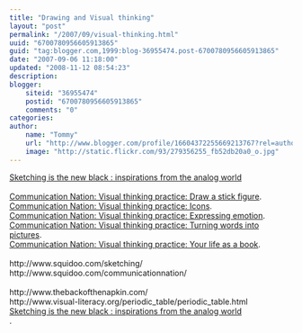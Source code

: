 ```yaml
---
title: "Drawing and Visual thinking"
layout: "post"
permalink: "/2007/09/visual-thinking.html"
uuid: "6700780956605913865"
guid: "tag:blogger.com,1999:blog-36955474.post-6700780956605913865"
date: "2007-09-06 11:18:00"
updated: "2008-11-12 08:54:23"
description: 
blogger:
    siteid: "36955474"
    postid: "6700780956605913865"
    comments: "0"
categories: 
author: 
    name: "Tommy"
    url: "http://www.blogger.com/profile/16604372255669213767?rel=author"
    image: "http://static.flickr.com/93/279356255_fb52db20a0_o.jpg"
---
```


<div class="css-full-post-content js-full-post-content">
<div xmlns='http://www.w3.org/1999/xhtml'><a title='Permanent Link: Sketching is the new black : inspirations from the analog world' rel='bookmark' href='http://www.adaptivepath.com/blog/2008/09/08/sketching-is-the-new-black-inspirations-from-the-analog-world/'>Sketching is the new black : inspirations from the analog world</a><br/><br/><a href='http://communicationnation.blogspot.com/2005/12/visual-thinking-practice-draw-stick.html'>Communication Nation: Visual thinking practice: Draw a stick figure</a>.<br/><a href='http://communicationnation.blogspot.com/2005/12/visual-thinking-practice-icons.html#113408841579697868'>Communication Nation: Visual thinking practice: Icons</a>.<br/><a href='http://communicationnation.blogspot.com/2005/10/visual-thinking-practice-expressing.html'>Communication Nation: Visual thinking practice: Expressing emotion</a>.<br/><a href='http://communicationnation.blogspot.com/2005/11/visual-thinking-practice-turning-words.html'>Communication Nation: Visual thinking practice: Turning words into pictures</a>.<br/><a href='http://communicationnation.blogspot.com/2005/11/visual-thinking-practice-your-life-as.html'>Communication Nation: Visual thinking practice: Your life as a book</a>.<br/><br/>http://www.squidoo.com/sketching/<br/>http://www.squidoo.com/communicationnation/<br/><br/>http://www.thebackofthenapkin.com/<br/>http://www.visual-literacy.org/periodic_table/periodic_table.html<br/><a href='http://www.adaptivepath.com/blog/2008/09/08/sketching-is-the-new-black-inspirations-from-the-analog-world/' rel='bookmark' title='Permanent Link: Sketching is the new black : inspirations from the analog world'>Sketching is the new black : inspirations from the analog world</a><br/>.<br/></div>
</div>